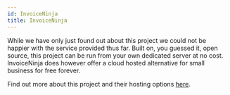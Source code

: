 ```yaml
---
id: InvoiceNinja
title: InvoiceNinja
---
```


While we have only just found out about this project we could not be happier with the service provided thus far. Built on, you guessed it, open source, this project can be run from your own dedicated server at no cost. InvoiceNinja does however offer a cloud hosted alternative for small business for free forever.

Find out more about this project and their hosting options [here](https://www.invoiceninja.com/).
